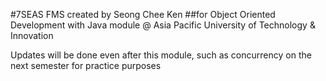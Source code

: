 #7SEAS FMS created by Seong Chee Ken 
##for Object Oriented Development with Java module @ Asia Pacific University of Technology & Innovation

Updates will be done even after this module, such as concurrency on the next semester for practice purposes

